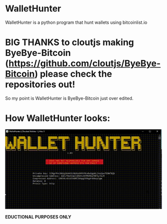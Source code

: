 # WalletHunter
WalletHunter is a python program that hunt wallets using bitcoinlist.io

# BIG THANKS to cloutjs making ByeBye-Bitcoin (https://github.com/cloutjs/ByeBye-Bitcoin) please check the repositories out!
So my point is WalletHunter is ByeBye-Bitcoin just over edited.

# How WalletHunter looks:
<img src="./images/video.gif"/>

<b>EDUCTIONAL PURPOSES ONLY</b>
